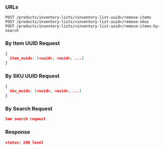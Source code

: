 ### URLs

```
POST /products/inventory-lists/<inventory-list-uuid>/remove-items
POST /products/inventory-lists/<inventory-list-uuid>/remove-skus
POST /products/inventory-lists/<inventory-list-uuid>/remove-items-by-search
```

### By Item UUID Request

```json
{
  item_uuids: [<uuid>, <uuid>, ...]
}
```

### By SKU UUID Request

```json
{
  sku_uuids: [<uuid>, <uuid>, ...]
}
```

### By Search Request

```json
See search request
```

### Response

```json
status: 200 level
```
